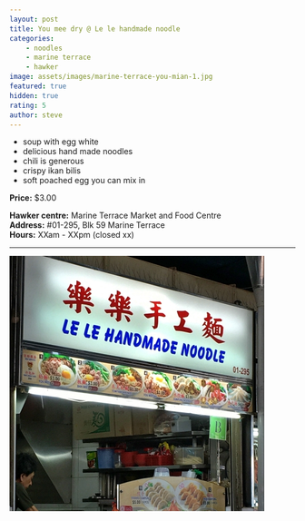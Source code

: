 ```yaml
---
layout: post
title: You mee dry @ Le le handmade noodle
categories: 
    - noodles
    - marine terrace
    - hawker
image: assets/images/marine-terrace-you-mian-1.jpg
featured: true
hidden: true
rating: 5
author: steve
---
```


- soup with egg white
- delicious hand made noodles
- chili is generous
- crispy ikan bilis
- soft poached egg you can mix in

**Price:** $3.00  

**Hawker centre:** Marine Terrace Market and Food Centre  
**Address:** #01-295, Blk 59 Marine Terrace  
**Hours:** XXam - XXpm (closed xx)  

***  

![Alt text](/assets/images/marine-terrace-you-mian-2.jpg "alt text")